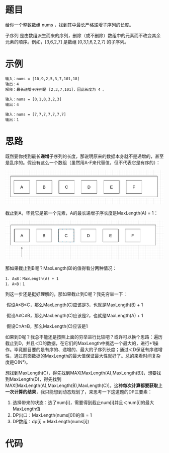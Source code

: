 # 题目

给你一个整数数组 nums ，找到其中最长严格递增子序列的长度。

子序列 是由数组派生而来的序列，删除（或不删除）数组中的元素而不改变其余元素的顺序。例如，[3,6,2,7] 是数组 [0,3,1,6,2,2,7] 的子序列。

# 示例

```
输入：nums = [10,9,2,5,3,7,101,18]
输出：4
解释：最长递增子序列是 [2,3,7,101]，因此长度为 4 。
```

```
输入：nums = [0,1,0,3,2,3]
输出：4
```

```
输入：nums = [7,7,7,7,7,7,7]
输出：1
```

# 思路

既然要你找到最长**递增**子序列的长度，那说明原来的数据本身就不是递增的，甚至是乱序的。假设有这么一个数组（虽然用A-F来代替值，但不代表它是有序的）：

![image-20221106154058911](markdown-img/思路.assets/image-20221106154058911.png)

截止到A，毕竟它是第一个元素，A的最长递增子序长度是MaxLength(A) = 1：

![image-20221106154159339](markdown-img/思路.assets/image-20221106154159339.png)

那如果截止到B呢？MaxLength(B)的值得看分两种情况：

	1. A≤B：MaxLength(A) + 1
	1. A>B：1

到这一步还是挺好理解的，那如果截止到C呢？我先穷举一下：

​	假设A≤B≤C，那么MaxLength(C)应该是3，也就是MaxLength(B) + 1

​	假设A≤C≤B，那么MaxLength(C)应该是2，也就是MaxLength(A) + 1

​	假设C≤A≤B，那么MaxLength(C)应该是1

如果到D呢？我总不能还是按照上面的穷举进行比较吧？或许可以换个思路：遍历截止到D，并且＜D的数据，在它们的MaxLength中挑选一个最大的，进行+1操作。毕竟题目要的是有序的、递增的、最大的子序列长度；通过＜D保证有序递增性，通过前面数据的MaxLength的最大值保证最大性就好了。总的来看时间复杂度是O(N²)。

想找到MaxLength(C)，得先找到MAX[MaxLength(A),MaxLength(B)]，想要找到MaxLength(D)，得先找到MAX[MaxLength(A),MaxLength(B),MaxLength(C)]。这种**每次计算都要获取上一次计算的结果**，我只能想到动态规划了，来思考一下这道题的DP三要素：

1. 选择带来的状态：选了num[i]，需要得到截止num[i]并且＜num[i]的最大MaxLength值
2. DP出口：MaxLength(nums[0])的值 = 1
3. DP数组：dp[i] = MaxLength(nums[i])

# 代码

